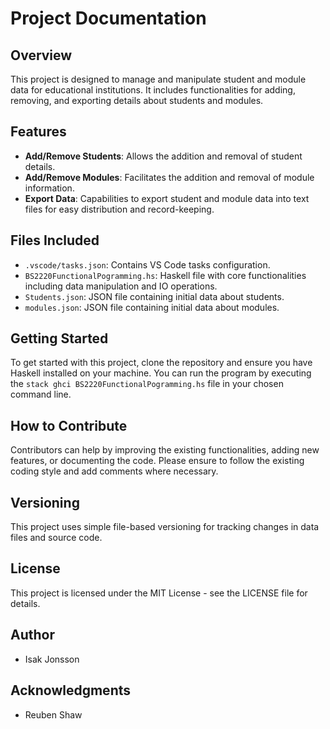 # Project Documentation

## Overview
This project is designed to manage and manipulate student and module data for educational institutions. It includes functionalities for adding, removing, and exporting details about students and modules.

## Features
- **Add/Remove Students**: Allows the addition and removal of student details.
- **Add/Remove Modules**: Facilitates the addition and removal of module information.
- **Export Data**: Capabilities to export student and module data into text files for easy distribution and record-keeping.

## Files Included
- `.vscode/tasks.json`: Contains VS Code tasks configuration.
- `BS2220FunctionalPogramming.hs`: Haskell file with core functionalities including data manipulation and IO operations.
- `Students.json`: JSON file containing initial data about students.
- `modules.json`: JSON file containing initial data about modules.

## Getting Started
To get started with this project, clone the repository and ensure you have Haskell installed on your machine. You can run the program by executing the `stack ghci BS2220FunctionalPogramming.hs` file in your chosen command line.

## How to Contribute
Contributors can help by improving the existing functionalities, adding new features, or documenting the code. Please ensure to follow the existing coding style and add comments where necessary.

## Versioning
This project uses simple file-based versioning for tracking changes in data files and source code.

## License
This project is licensed under the MIT License - see the LICENSE file for details.

## Author
- Isak Jonsson 

## Acknowledgments
- Reuben Shaw
